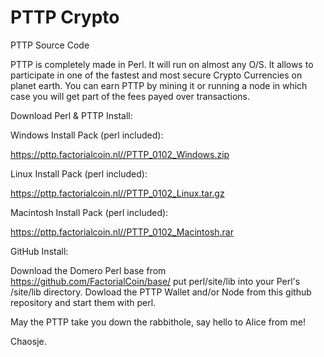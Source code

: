 # PTTP Crypto

PTTP Source Code

PTTP is completely made in Perl. It will run on almost any O/S.
It allows to participate in one of the fastest and most secure Crypto Currencies on planet earth.
You can earn PTTP by mining it or running a node in which case you will get part of the fees payed over transactions.


Download Perl & PTTP Install:


Windows Install Pack (perl included):

  https://pttp.factorialcoin.nl//PTTP_0102_Windows.zip

Linux Install Pack (perl included):

  https://pttp.factorialcoin.nl//PTTP_0102_Linux.tar.gz

Macintosh Install Pack (perl included):

  https://pttp.factorialcoin.nl//PTTP_0102_Macintosh.rar


GitHub Install:

Download the Domero Perl base from https://github.com/FactorialCoin/base/
put perl/site/lib into your Perl's /site/lib directory.
Dowload the PTTP Wallet and/or Node from this github repository and start them with perl. 

May the PTTP take you down the rabbithole, say hello to Alice from me!

Chaosje.
